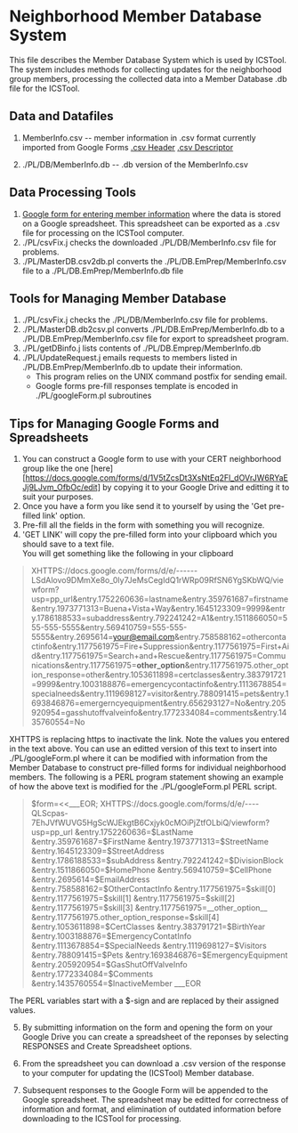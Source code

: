 Neighborhood Member Database System
======
This file describes the Member Database System which is used by ICSTool.  The system includes methods for collecting updates for the neighborhood group members, processing the collected data into a Member Database .db file for the ICSTool.
## Data and Datafiles
1. MemberInfo.csv -- member information in .csv format currently imported from Google Forms [.csv Header](PL/DB.EmPrep/MasterDB.csv.Header)  [.csv Descriptor](PL/DB.EmPrep/MasterDB.csv.Descriptor) 

2. ./PL/DB/MemberInfo.db -- .db version of the MemberInfo.csv  

## Data Processing Tools
1. [Google form for entering member information](https://docs.google.com/forms/d/1nZ4xfWe81QIT9kDw5DLGg3BiZ4mKg07HBhBBUbU2FEg/edit) where the data is stored on a Google spreadsheet.  This spreadsheet can be exported as a .csv file for processing on the ICSTool computer. 
1. ./PL/csvFix.j checks the downloaded ./PL/DB/MemberInfo.csv file for problems.
2. ./PL/MasterDB.csv2db.pl converts the ./PL/DB.EmPrep/MemberInfo.csv file to a ./PL/DB.EmPrep/MemberInfo.db file

## Tools for Managing Member Database
1. ./PL/csvFix.j checks the ./PL/DB/MemberInfo.csv file for problems.
2. ./PL/MasterDB.db2csv.pl converts ./PL/DB.EmPrep/MemberInfo.db to a ./PL/DB.EmPrep/MemberInfo.csv file for export to spreadsheet program.
3. ./PL/getDBinfo.j lists contents of ./PL/DB.Emprep/MemberInfo.db
4. ./PL/UpdateRequest.j emails requests to members listed in ./PL/DB.EmPrep/MemberInfo.db to update their information.
    * This program relies on the UNIX command postfix for sending email.
    * Google forms pre-fill responses template is encoded in ./PL/googleForm.pl subroutines
   
## Tips for Managing Google Forms and Spreadsheets
1. You can construct a Google form to use with your CERT neighborhood group like the one [here][https://docs.google.com/forms/d/1V5tZcsDt3XsNtEq2Fl_dOVrJW6RYaEJj9LJvm_OfbOc/edit] 
by copying it to your Google Drive and editting it to suit your purposes.
2. Once you have a form you like send it to yourself by using the 'Get pre-filled link' option.
3. Pre-fill all the fields in the form with something you will recognize.
4. 'GET LINK' will copy the pre-filled form into your clipboard which you should save to a text file.  
You will get something like the following in your clipboard 

> XHTTPS://docs.google.com/forms/d/e/------LSdAlovo9DMmXe8o_0ly7JeMsCegIdQ1rWRp09RfSN6YgSKbWQ/viewform?usp=pp_url&entry.1752260636=lastname&entry.359761687=firstname&entry.1973771313=Buena+Vista+Way&entry.1645123309=9999&entry.1786188533=subaddress&entry.792241242=A1&entry.1511866050=555-555-5555&entry.569410759=555-555-5555&entry.2695614=your@email.com&entry.758588162=othercontactinfo&entry.1177561975=Fire+Suppression&entry.1177561975=First+Aid&entry.1177561975=Search+and+Rescue&entry.1177561975=Communications&entry.1177561975=__other_option__&entry.1177561975.other_option_response=other&entry.1053611898=certclasses&entry.383791721=9999&entry.1003188876=emergencycontactinfo&entry.1113678854=specialneeds&entry.1119698127=visitor&entry.788091415=pets&entry.1693846876=emergerncyequipment&entry.656293127=No&entry.205920954=gasshutoffvalveinfo&entry.1772334084=comments&entry.1435760554=No

XHTTPS is replacing https to inactivate the link.
Note the values you entered in the text above. 
You can use an editted version of this text to insert into ./PL/googleForm.pl where it can be modified with information from the 
Member Database to construct pre-filled forms 
for individual neighborhood members.
The following is a PERL program statement showing an example of 
how the above text is modified for the ./PL/googleForm.pl PERL script.

> $form=<<___EOR;
XHTTPS://docs.google.com/forms/d/e/----QLScpas-7EhJVfWUVG5HgScWJEkgtB6Cxjyk0cMOiPjZtfOLbiQ/viewform?usp=pp_url
&entry.1752260636=$LastName
&entry.359761687=$FirstName
&entry.1973771313=$StreetName
&entry.1645123309=$StreetAddress
&entry.1786188533=$subAddress
&entry.792241242=$DivisionBlock
&entry.1511866050=$HomePhone
&entry.569410759=$CellPhone
&entry.2695614=$EmailAddress
&entry.758588162=$OtherContactInfo
&entry.1177561975=$skill[0]
&entry.1177561975=$skill[1]
&entry.1177561975=$skill[2]
&entry.1177561975=$skill[3]
&entry.1177561975=__other_option__
&entry.1177561975.other_option_response=$skill[4]
&entry.1053611898=$CertClasses
&entry.383791721=$BirthYear
&entry.1003188876=$EmergencyContatInfo
&entry.1113678854=$SpecialNeeds
&entry.1119698127=$Visitors
&entry.788091415=$Pets
&entry.1693846876=$EmergencyEquipment
&entry.205920954=$GasShutOffValveInfo
&entry.1772334084=$Comments
&entry.1435760554=$InactiveMember
___EOR

The PERL variables start with a $-sign 
and are replaced by their assigned values.

5. By submitting information on the form and opening the form 
on your Google Drive you can create a spreadsheet of the reponses by 
selecting RESPONSES and Create Spreadsheet options.

6. From the spreadsheet you can download a .csv version of the response
 to your computer for updating the (ICSTool) Member database.

7. Subsequent responses to the Google Form will be appended 
to the Google spreadsheet. 
The spreadsheet may be editted for correctness of information and format,
and elimination of outdated information
before downloading to the ICSTool for processing. 

